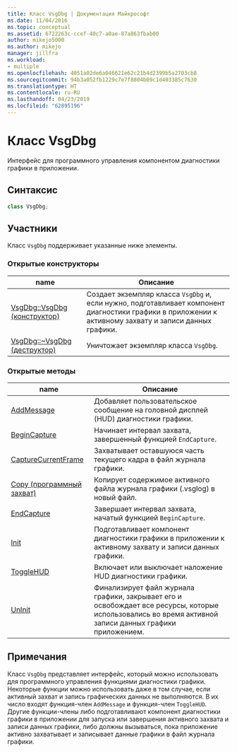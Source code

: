 ```yaml
---
title: Класс VsgDbg | Документация Майкрософт
ms.date: 11/04/2016
ms.topic: conceptual
ms.assetid: 6722263c-ccef-40c7-a0ae-87a863fbab00
author: mikejo5000
ms.author: mikejo
manager: jillfra
ms.workload:
- multiple
ms.openlocfilehash: 4051a02de6a046621e62c21b4d2399b5a2703cb8
ms.sourcegitcommit: 94b3a052fb1229c7e7f8804b09c1d403385c7630
ms.translationtype: HT
ms.contentlocale: ru-RU
ms.lasthandoff: 04/23/2019
ms.locfileid: "62895196"
---
```

# <a name="vsgdbg-class"></a>Класс VsgDbg
Интерфейс для программного управления компонентом диагностики графики в приложении.

## <a name="syntax"></a>Синтаксис

```C++
class VsgDbg;
```

## <a name="members"></a>Участники
 Класс `VsgDbg` поддерживает указанные ниже элементы.

### <a name="public-constructors"></a>Открытые конструкторы

|name|Описание|
|----------|-----------------|
|[VsgDbg::VsgDbg (конструктор)](vsgdbg-vsgdbg-constructor.md)|Создает экземпляр класса `VsgDbg` и, если нужно, подготавливает компонент диагностики графики в приложении к активному захвату и записи данных графики.|
|[VsgDbg::~VsgDbg (деструктор)](vsgdbg-tilde-vsgdbg-destructor.md)|Уничтожает экземпляр класса `VsgDbg`.|

### <a name="public-methods"></a>Открытые методы

|name|Описание|
|----------|-----------------|
|[AddMessage](addmessage.md)|Добавляет пользовательское сообщение на головной дисплей (HUD) диагностики графики.|
|[BeginCapture](begincapture.md)|Начинает интервал захвата, завершенный функцией `EndCapture`.|
|[CaptureCurrentFrame](capturecurrentframe.md)|Захватывает оставшуюся часть текущего кадра в файл журнала графики.|
|[Copy (программный захват)](copy-programmatic-capture.md)|Копирует содержимое активного файла журнала графики (.vsglog) в новый файл.|
|[EndCapture](endcapture.md)|Завершает интервал захвата, начатый функцией `BeginCapture`.|
|[Init](init.md)|Подготавливает компонент диагностики графики в приложении к активному захвату и записи данных графики.|
|[ToggleHUD](togglehud.md)|Включает или выключает наложение HUD диагностики графики.|
|[UnInit](uninit.md)|Финализирует файл журнала графики, закрывает его и освобождает все ресурсы, которые использовались во время активной записи данных графики приложением.|

## <a name="remarks"></a>Примечания
 Класс `VsgDbg` представляет интерфейс, который можно использовать для программного управления функциями диагностики графики. Некоторые функции можно использовать даже в том случае, если активный захват и запись графических данных не выполняются. В их число входят функция-член `AddMessage` и функция-член `ToggleHUD`. Другие функции-члены либо подготавливают компонент диагностики графики в приложении для запуска или завершения активного захвата и записи данных графики, либо должны вызываться, пока приложение активно захватывает и записывает данные графики в файл журнала графики.